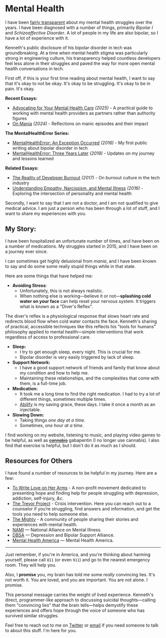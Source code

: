 # Mental Health

I have been [fairly transparent](/essays/2016-01-mentalhealtherror_an_exception_occurred) about my mental health struggles over the years. I have been diagnosed with a number of things, primarily *Bipolar I* and *Schizoaffective Disorder*. A lot of people in my life are also bipolar, so I have a lot of experience with it.

<span class="sidenote">Kenneth's public disclosure of his bipolar disorder in tech was groundbreaking. At a time when mental health stigma was particularly strong in engineering culture, his transparency helped countless developers feel less alone in their struggles and paved the way for more open mental health conversations in tech.</span>

First off, if this is your first time reading about mental health, I want to say that it's okay to not be okay. It's okay to be struggling. It's okay to be in pain. It's okay.

**Recent Essays:**
- [Advocating for Your Mental Health Care](/essays/2025-08-25-advocating-for-your-mental-health-care) *(2025)* - A practical guide to working with mental health providers as partners rather than authority figures
- [On Mania](/essays/2024-01-on-mania) *(2024)* - Reflections on manic episodes and their impact

**The MentalHealthError Series:**
- [MentalHealthError: An Exception Occurred](/essays/2016-01-mentalhealtherror_an_exception_occurred) *(2016)* - My first public writing about bipolar disorder in tech
- [MentalHealthError: Three Years Later](/essays/2019-01-mentalhealtherror_three_years_later) *(2019)* - Updates on my journey and lessons learned

**Related Essays:**
- [The Reality of Developer Burnout](/essays/2017-01-the_reality_of_developer_burnout) *(2017)* - On burnout culture in the tech industry
- [Understanding Empathy, Narcissism, and Mental Illness](/essays/2016-01-understanding_empathy_narcissism_and_mental_illness) *(2016)* - Exploring the intersection of personality and mental health

Secondly, I want to say that I am not a doctor, and I am not qualified to give medical advice. I am just a person who has been through a lot of stuff, and I want to share my experiences with you.

## My Story:

I have been hospitalized an unfortunate number of times, and have been on a number of medications. My struggles started in 2015, and I have been on a journey ever since.

I can sometimes get highly delusional from *mania*, and I have been known to say and do some some really stupid things while in that state.

Here are some things that have helped me:

- **Avoiding Stress**:
  - Unfortunately, this is not always realistic.
  - When nothing else is working—believe it or not—**splashing cold water on your face** can help reset your nervous system. It triggers what is known as a "Diver's Reflex".

<span class="sidenote">The diver's reflex is a physiological response that slows heart rate and redirects blood flow when cold water contacts the face. Kenneth's sharing of practical, accessible techniques like this reflects his "tools for humans" philosophy applied to mental health—simple interventions that work regardless of access to professional care.</span>
- **Sleep:**
  - I try to get enough sleep, every night. This is crucial for me.
  - Bipolar disorder is very easily triggered by lack of sleep.
- **Support Network:**
  - I have a good support network of friends and family that know about my condition and how to help me.
  - Maintaining these relationships, and the complexities that come with them, is a full-time job.
- **Medication:**
  - It took me a long time to find the right medication. I had to try a lot of different things, sometimes multiple times.
  - [Abilify](https://www.abilify.com) is my saving grace, these days. I take it once a month as an injectable.
- **Slowing Down:**
  - Taking things *one day at a time*.
  - Sometimes, *one hour at a time*.

I find working on my website, listening to music, and playing video games to be helpful, as well as ~~[cannabis](/software/websites/strainsdb)~~ gabapentin (I no longer use cannabis). I also find that exercise is helpful, but I don't do it as much as I should.

## Resources for Others

I have found a number of resources to be helpful in my journey. Here are a few:

- [To Write Love on Her Arms](https://twloha.com/) - A non-profit movement dedicated to presenting hope and finding help for people struggling with depression, addiction, self-injury, *&c.*
- [The Trevor Project](https://www.thetrevorproject.org/) - Crisis intervention. Here you can reach out to a counselor if you’re struggling, find answers and information, and get the tools you need to help someone else.
- [The Mighty](https://themighty.com/) - A community of people sharing their stories and experiences with mental health.
- [NAMI](https://www.nami.org/) — National Alliance on Mental Illness.
- [DBSA](https://www.dbsalliance.org/) — Depression and Bipolar Support Alliance.
- [Mental Health America](https://www.mhanational.org/) — Mental Health America.

-------------

Just remember, if you're in America, and you're thinking about harming yourself, please call `811` (or even `911`) and go to the nearest emergency room. They will help you.

Also, I **promise** you, my brain has told me some *really* convincing lies. It's not worth it. You are loved, and you are important. You are not alone. I promise.

<span class="sidenote">This personal message carries the weight of lived experience. Kenneth's direct, programmer-like approach to discussing suicidal thoughts—calling them "convincing lies" that the brain tells—helps demystify these experiences and offers hope through the voice of someone who has survived similar struggles.</span>

Feel free to reach out to me on [Twitter](https://twitter.com/kennethreitz42) or [email](/contact) if you need someone to talk to about this stuff. I'm here for you.
